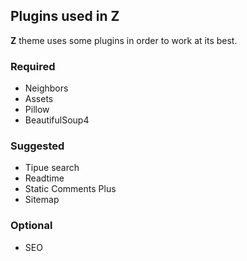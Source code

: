 ## Plugins used in **Z**

**Z** theme uses some plugins in order to work at its best.

### Required

- Neighbors
- Assets
- Pillow
- BeautifulSoup4

### Suggested

- Tipue search
- Readtime
- Static Comments Plus
- Sitemap

### Optional

- SEO
